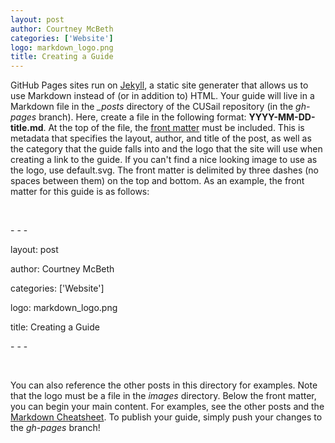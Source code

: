 ```yaml
---
layout: post
author: Courtney McBeth
categories: ['Website']
logo: markdown_logo.png
title: Creating a Guide
---
```


GitHub Pages sites run on [Jekyll](https://jekyllrb.com/), a static site generater that allows us to use Markdown instead of (or in addition to) HTML. Your guide will live in a Markdown file in the *_posts* directory of the CUSail repository (in the *gh-pages* branch). Here, create a file in the following format: __YYYY-MM-DD-title.md__. At the top of the file, the [front matter](https://jekyllrb.com/docs/front-matter/) must be included. This is metadata that specifies the layout, author, and title of the post, as well as the category that the guide falls into and the logo that the site will use when creating a link to the guide. If you can't find a nice looking image to use as the logo, use default.svg. The front matter is delimited by three dashes (no spaces between them) on the top and bottom. As an example, the front matter for this guide is as follows:

&nbsp;

\- \- \-


layout: post

author: Courtney McBeth

categories: ['Website']

logo: markdown_logo.png

title: Creating a Guide

\- \- \-

&nbsp;

You can also reference the other posts in this directory for examples. Note that the logo must be a file in the *images* directory. Below the front matter, you can begin your main content. For examples, see the other posts and the [Markdown Cheatsheet](https://github.com/adam-p/markdown-here/wiki/Markdown-Cheatsheet). To publish your guide, simply push your changes to the *gh-pages* branch!